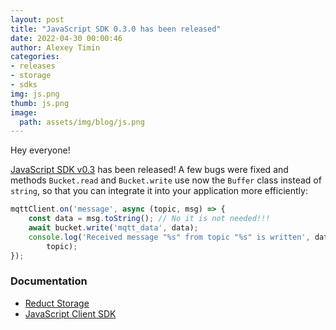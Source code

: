 ```yaml
---
layout: post 
title: "JavaScript SDK 0.3.0 has been released"
date: 2022-04-30 00:00:46 
author: Alexey Timin 
categories:
- releases
- storage
- sdks
img: js.png
thumb: js.png
image:
  path: assets/img/blog/js.png
---
```

Hey everyone!

[JavaScript SDK v0.3](https://github.com/reduct-storage/reduct-js/releases/tag/v0.3.0) has been released!
A few bugs were fixed and methods `Bucket.read` and `Bucket.write` use now the `Buffer` class instead of `string`, so that
you can integrate it into your application more efficiently:

```javascript
mqttClient.on('message', async (topic, msg) => {
    const data = msg.toString(); // No it is not needed!!!
    await bucket.write('mqtt_data', data);
    console.log('Received message "%s" from topic "%s" is written', data,
        topic);
});
```

<!--more-->

### Documentation

* [Reduct Storage][1]
* [JavaScript Client SDK][2]

[1]:https://docs.reduct-storage.dev
[2]:https://reduct-js.readthedocs.io/en/latest/
